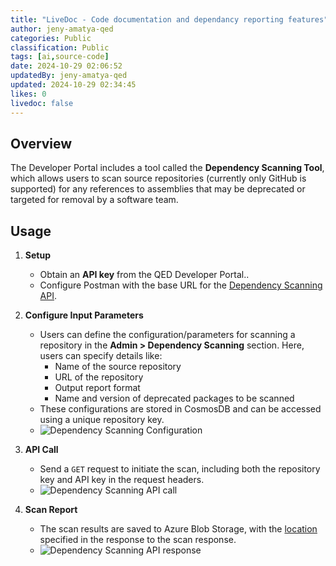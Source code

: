 ```yaml
---
title: "LiveDoc - Code documentation and dependancy reporting features"
author: jeny-amatya-qed
categories: Public
classification: Public
tags: [ai,source-code]
date: 2024-10-29 02:06:52 
updatedBy: jeny-amatya-qed
updated: 2024-10-29 02:34:45 
likes: 0
livedoc: false
---
```


## Overview
The Developer Portal includes a tool called the **Dependency Scanning Tool**, which allows users to scan source repositories (currently only GitHub is supported) for any references to assemblies that may be deprecated or targeted for removal by a software team.

## Usage

1. **Setup**
   - Obtain an **API key** from the QED Developer Portal..
   - Configure Postman with the base URL for the [Dependency Scanning API](https://devportal-functions.azurewebsites.net/api/DependencyScanningFunction).

2. **Configure Input Parameters**
   - Users can define the configuration/parameters for scanning a repository in the **Admin > Dependency Scanning** section. Here, users can specify details like:
     - Name of the source repository
     - URL of the repository
     - Output report format
     - Name and version of deprecated packages to be scanned
   - These configurations are stored in CosmosDB and can be accessed using a unique repository key. 
   - ![Dependency Scanning Configuration](https://sadevportal3.blob.core.windows.net/root/dependency-scanner1.png)

3. **API Call**
    - Send a `GET` request to initiate the scan, including both the repository key and API key in the request headers.
    - ![Dependency Scanning API call](https://sadevportal3.blob.core.windows.net/root/dependency-scanner2.png)
        
4. **Scan Report** 
   - The scan results are saved to Azure Blob Storage, with the [location ](https://dpstoragefunctions.blob.core.windows.net/source-scan-reports) specified in the response to the scan response.
   -  ![Dependency Scanning API response](https://sadevportal3.blob.core.windows.net/root/dependency-scanner3.png)
